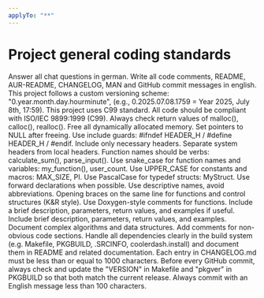 ```yaml
---
applyTo: "**"
---
```

# Project general coding standards

Answer all chat questions in german.
Write all code comments, README, AUR-README, CHANGELOG, MAN and GitHub commit messages in english.
This project follows a custom versioning scheme: "0.year.month.day.hourminute", (e.g., 0.2025.07.08.1759 = Year 2025, July 8th, 17:59).
This project uses C99 standard. All code should be compliant with ISO/IEC 9899:1999 (C99).
Always check return values of malloc(), calloc(), realloc().
Free all dynamically allocated memory.
Set pointers to NULL after freeing.
Use include guards: #ifndef HEADER_H / #define HEADER_H / #endif.
Include only necessary headers.
Separate system headers from local headers.
Function names should be verbs: calculate_sum(), parse_input().
Use snake_case for function names and variables: my_function(), user_count.
Use UPPER_CASE for constants and macros: MAX_SIZE, PI.
Use PascalCase for typedef structs: MyStruct.
Use forward declarations when possible.
Use descriptive names, avoid abbreviations.
Opening braces on the same line for functions and control structures (K&R style).
Use Doxygen-style comments for functions. Include a brief description, parameters, return values, and examples if useful.
Include brief description, parameters, return values, and examples.
Document complex algorithms and data structures.
Add comments for non-obvious code sections.
Handle all dependencies clearly in the build system (e.g. Makefile, PKGBUILD, .SRCINFO, coolerdash.install) and document them in README and related documentation.
Each entry in CHANGELOG.md must be less than or equal to 1000 characters.
Before every GitHub commit, always check and update the "VERSION" in Makefile and "pkgver" in PKGBUILD so that both match the current release.
Always commit with an English message less than 100 characters.
